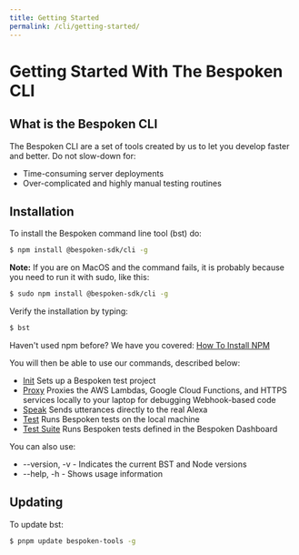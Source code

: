 ```yaml
---
title: Getting Started
permalink: /cli/getting-started/
---
```

# Getting Started With The Bespoken CLI

## What is the Bespoken CLI

The Bespoken CLI are a set of tools created by us to let you develop faster and better. Do not slow-down for:
* Time-consuming server deployments
* Over-complicated and highly manual testing routines

## Installation

To install the Bespoken command line tool (bst) do:
```bash
$ npm install @bespoken-sdk/cli -g
```

__Note:__ If you are on MacOS and the command fails, it is probably because you need to run it with sudo, like this:
```bash
$ sudo npm install @bespoken-sdk/cli -g
```
Verify the installation by typing:
```bash
$ bst
```

Haven't used npm before? We have you covered:
[How To Install NPM](http://blog.npmjs.org/post/85484771375/how-to-install-npm/)

You will then be able to use our commands, described below: 
 
* [Init](/cli/commands/#init) Sets up a Bespoken test project
* [Proxy](/cli/commands/#proxy) Proxies the AWS Lambdas, Google Cloud Functions, and HTTPS services locally to your laptop for debugging Webhook-based code
* [Speak](/cli/commands/#speak) Sends utterances directly to the real Alexa
* [Test](/cli/commands/#test) Runs Bespoken tests on the local machine
* [Test Suite](/cli/commands/#test-suite) Runs Bespoken tests defined in the Bespoken Dashboard

You can also use:

* --version, -v - Indicates the current BST and Node versions
* --help, -h - Shows usage information

## Updating

To update bst:
```bash
$ pnpm update bespoken-tools -g
```
